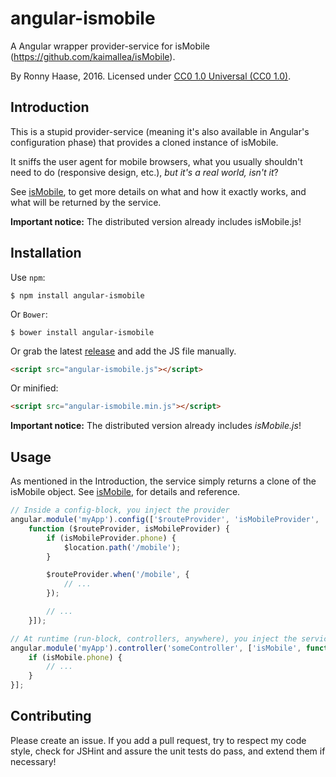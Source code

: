 # angular-ismobile
A Angular wrapper provider-service for isMobile (https://github.com/kaimallea/isMobile).

By Ronny Haase, 2016. Licensed under [CC0 1.0 Universal (CC0 1.0)](http://creativecommons.org/publicdomain/zero/1.0/).

## Introduction
This is a stupid provider-service (meaning it's also  available in Angular's configuration phase) that provides a cloned instance of isMobile.

It sniffs the user agent for mobile browsers, what you usually shouldn't need to do (responsive design, etc.), *but it's a real world, isn't it*?

See [isMobile](https://github.com/kaimallea/isMobile), to get more details on what and how it exactly works, and what will be returned by the service.

**Important notice:** The distributed version already includes isMobile.js!

## Installation

Use `npm`:

	$ npm install angular-ismobile

Or `Bower`:

	$ bower install angular-ismobile

Or grab the latest [release](https://github.com/ronnyhaase/angular-ismobile/releases) and add the JS file manually.

```html
<script src="angular-ismobile.js"></script>
```
Or minified:

```html
<script src="angular-ismobile.min.js"></script>
```

**Important notice:** The distributed version already includes *isMobile.js*!

## Usage

As mentioned in the Introduction, the service simply returns a clone of the isMobile object.
See [isMobile](https://github.com/kaimallea/isMobile), for details and reference.

```js
// Inside a config-block, you inject the provider
angular.module('myApp').config(['$routeProvider', 'isMobileProvider',
	function ($routeProvider, isMobileProvider) {
		if (isMobileProvider.phone) {
			$location.path('/mobile');
		}

		$routeProvider.when('/mobile', {
			// ...
		});

		// ...
	}]);

// At runtime (run-block, controllers, anywhere), you inject the service instance
angular.module('myApp').controller('someController', ['isMobile', function(isMobile) {
	if (isMobile.phone) {
		// ...
	}
}];
```

## Contributing
Please create an issue. If you add a pull request, try to respect my code style, check for JSHint and assure the unit tests do pass, and extend them if necessary!
